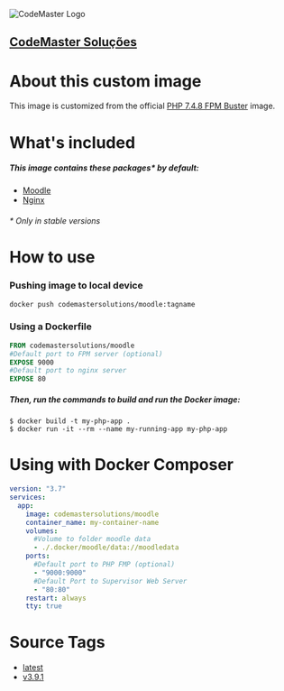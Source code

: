 ![CodeMaster Logo](https://avatars3.githubusercontent.com/u/63756350?s=100&v=4)
## [CodeMaster Soluções](https://codemastersolucoes.com)

# About this custom image

This image is customized from the official [PHP 7.4.8 FPM Buster](https://hub.docker.com/_/php) image.

# What's included

##### This image contains these packages* by default:

- [Moodle](https://moodle.org/)
- [Nginx](https://nginx.org/)

###### * Only in stable versions

# How to use

### Pushing image to local device

```
docker push codemastersolutions/moodle:tagname
```

### Using a Dockerfile

```dockerfile
FROM codemastersolutions/moodle
#Default port to FPM server (optional)
EXPOSE 9000
#Default port to nginx server
EXPOSE 80
```

##### Then, run the commands to build and run the Docker image:

```shell script
$ docker build -t my-php-app .
$ docker run -it --rm --name my-running-app my-php-app
```

# Using with Docker Composer

```yaml
version: "3.7"
services:
  app:
    image: codemastersolutions/moodle
    container_name: my-container-name
    volumes:
      #Volume to folder moodle data
      - ./.docker/moodle/data://moodledata
    ports:
      #Default port to PHP FMP (optional)
      - "9000:9000"
      #Default Port to Supervisor Web Server
      - "80:80"
    restart: always
    tty: true
```

# Source Tags
- [latest](https://github.com/codemastersolutions/moodle)
- [v3.9.1](https://github.com/codemastersolutions/moodle/releases/tag/v3.9.1)